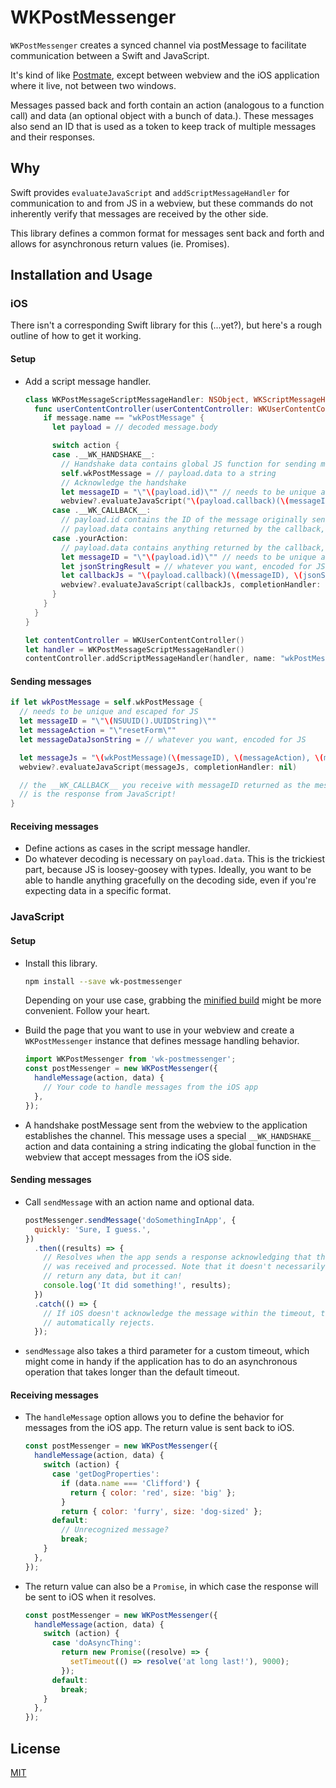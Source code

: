 WKPostMessenger
===============

`WKPostMessenger` creates a synced channel via postMessage to facilitate communication between a Swift and JavaScript.

It's kind of like [Postmate](https://github.com/dollarshaveclub/postmate), except between webview and the iOS application where it live, not between two windows.

Messages passed back and forth contain an action (analogous to a function call) and data (an optional object with a bunch of data.). These messages also send an ID that is used as a token to keep track of multiple messages and their responses.

## Why

Swift provides `evaluateJavaScript` and `addScriptMessageHandler` for communication to and from JS in a webview, but these commands do not inherently verify that messages are received by the other side.

This library defines a common format for messages sent back and forth and allows for asynchronous return values (ie. Promises).

## Installation and Usage

### iOS

There isn't a corresponding Swift library for this (...yet?), but here's a rough outline of how to get it working.

#### Setup

* Add a script message handler.

  ```swift
  class WKPostMessageScriptMessageHandler: NSObject, WKScriptMessageHandler {
    func userContentController(userContentController: WKUserContentController, didReceiveScriptMessage message: WKScriptMessage!) {
      if message.name == "wkPostMessage" {
        let payload = // decoded message.body

        switch action {
        case .__WK_HANDSHAKE__:
          // Handshake data contains global JS function for sending messages
          self.wkPostMessage = // payload.data to a string
          // Acknowledge the handshake
          let messageID = "\"\(payload.id)\"" // needs to be unique and escaped for JS
          webview?.evaluateJavaScript("\(payload.callback)(\(messageID))", completionHandler: nil)
        case .__WK_CALLBACK__:
          // payload.id contains the ID of the message originally sent from Swift
          // payload.data contains anything returned by the callback, which can be of any type
        case .yourAction:
          // payload.data contains anything returned by the callback, which can be of any type
          let messageID = "\"\(payload.id)\"" // needs to be unique and escaped for JS
          let jsonStringResult = // whatever you want, encoded for JS
          let callbackJs = "\(payload.callback)(\(messageID), \(jsonStringResult));"
          webview?.evaluateJavaScript(callbackJs, completionHandler: nil)
        }
      }
    }
  }

  let contentController = WKUserContentController()
  let handler = WKPostMessageScriptMessageHandler()
  contentController.addScriptMessageHandler(handler, name: "wkPostMessage")
  ```

#### Sending messages

```swift
if let wkPostMessage = self.wkPostMessage {
  // needs to be unique and escaped for JS
  let messageID = "\"\(NSUUID().UUIDString)\""
  let messageAction = "\"resetForm\""
  let messageDataJsonString = // whatever you want, encoded for JS

  let messageJs = "\(wkPostMessage)(\(messageID), \(messageAction), \(messageDataJsonString));"
  webview?.evaluateJavaScript(messageJs, completionHandler: nil)

  // the __WK_CALLBACK__ you receive with messageID returned as the message ID
  // is the response from JavaScript!
}
```

#### Receiving messages

* Define actions as cases in the script message handler.
* Do whatever decoding is necessary on `payload.data`. This is the trickiest part, because JS is loosey-goosey with types. Ideally, you want to be able to handle anything gracefully on the decoding side, even if you're expecting data in a specific format.

### JavaScript

#### Setup

* Install this library.

  ```bash
  npm install --save wk-postmessenger
  ```

  Depending on your use case, grabbing the [minified build](browser/WKPostMessenger.min.js) might be more convenient. Follow your heart.

* Build the page that you want to use in your webview and create a `WKPostMessenger` instance that defines message handling behavior.

  ```js
  import WKPostMessenger from 'wk-postmessenger';
  const postMessenger = new WKPostMessenger({
    handleMessage(action, data) {
      // Your code to handle messages from the iOS app
    },
  });
  ```

* A handshake postMessage sent from the webview to the application establishes the channel. This message uses a special `__WK_HANDSHAKE__` action and data containing a string indicating the global function in the webview that accept messages from the iOS side.

#### Sending messages

* Call `sendMessage` with an action name and optional data.

  ```js
  postMessenger.sendMessage('doSomethingInApp', {
    quickly: 'Sure, I guess.',
  })
    .then((results) => {
      // Resolves when the app sends a response acknowledging that the message
      // was received and processed. Note that it doesn't necessarily have to
      // return any data, but it can!
      console.log('It did something!', results);
    })
    .catch(() => {
      // If iOS doesn't acknowledge the message within the timeout, the Promise
      // automatically rejects.
    });
  ```

* `sendMessage` also takes a third parameter for a custom timeout, which might come in handy if the application has to do an asynchronous operation that takes longer than the default timeout.

#### Receiving messages

* The `handleMessage` option allows you to define the behavior for messages from the iOS app. The return value is sent back to iOS.

  ```js
  const postMessenger = new WKPostMessenger({
    handleMessage(action, data) {
      switch (action) {
        case 'getDogProperties':
          if (data.name === 'Clifford') {
            return { color: 'red', size: 'big' };
          }
          return { color: 'furry', size: 'dog-sized' };
        default:
          // Unrecognized message?
          break;
      }
    },
  });
  ```

* The return value can also be a `Promise`, in which case the response will be sent to iOS when it resolves.

  ```js
  const postMessenger = new WKPostMessenger({
    handleMessage(action, data) {
      switch (action) {
        case 'doAsyncThing':
          return new Promise((resolve) => {
            setTimeout(() => resolve('at long last!'), 9000);
          });
        default:
          break;
      }
    },
  });
  ```

## License

[MIT](https://opensource.org/licenses/MIT)
